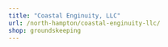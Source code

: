 ```yaml
---
title: "Coastal Enginuity, LLC"
url: /north-hampton/coastal-enginuity-llc/
shop: groundskeeping
---
```


